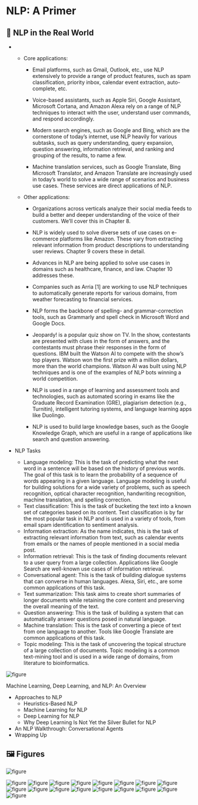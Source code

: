 # NLP: A Primer

## 🔖 NLP in the Real World

* 
    * Core applications:

         * Email platforms, such as Gmail, Outlook, etc., use NLP extensively to provide a range of product features, such as spam classification, priority inbox, calendar event extraction, auto-complete, etc.

         * Voice-based assistants, such as Apple Siri, Google Assistant, Microsoft Cortana, and Amazon Alexa rely on a range of NLP techniques to interact with the user, understand user commands, and respond accordingly.

         * Modern search engines, such as Google and Bing, which are the cornerstone of today’s internet, use NLP heavily for various subtasks, such as query understanding, query expansion, question answering, information retrieval, and ranking and grouping of the results, to name a few.

         * Machine translation services, such as Google Translate, Bing Microsoft Translator, and Amazon Translate are increasingly used in today’s world to solve a wide range of scenarios and business use cases. These services are direct applications of NLP.
     
    * Other applications:

         * Organizations across verticals analyze their social media feeds to build a better and deeper understanding of the voice of their customers. We’ll cover this in Chapter 8.

         * NLP is widely used to solve diverse sets of use cases on e-commerce platforms like Amazon. These vary from extracting relevant information from product descriptions to understanding user reviews. Chapter 9 covers these in detail.

         * Advances in NLP are being applied to solve use cases in domains such as healthcare, finance, and law. Chapter 10 addresses these.

         * Companies such as Arria [1] are working to use NLP techniques to automatically generate reports for various domains, from weather forecasting to financial services.

         * NLP forms the backbone of spelling- and grammar-correction tools, such as Grammarly and spell check in Microsoft Word and Google Docs.

         * Jeopardy! is a popular quiz show on TV. In the show, contestants are presented with clues in the form of answers, and the contestants must phrase their responses in the form of questions. IBM built the Watson AI to compete with the show’s top players. Watson won the first prize with a million dollars, more than the world champions. Watson AI was built using NLP techniques and is one of the examples of NLP bots winning a world competition.

         * NLP is used in a range of learning and assessment tools and technologies, such as automated scoring in exams like the Graduate Record Examination (GRE), plagiarism detection (e.g., Turnitin), intelligent tutoring systems, and language learning apps like Duolingo.

         * NLP is used to build large knowledge bases, such as the Google Knowledge Graph, which are useful in a range of applications like search and question answering.
           
* NLP Tasks
    * Language modeling: This is the task of predicting what the next word in a sentence will be based on the history of previous words. The goal of this task is to learn the probability of a sequence of words appearing in a given language. Language modeling is useful for building solutions for a wide variety of problems, such as speech recognition, optical character recognition, handwriting recognition, machine translation, and spelling correction.
    * Text classification: This is the task of bucketing the text into a known set of categories based on its content. Text classification is by far the most popular task in NLP and is used in a variety of tools, from email spam identification to sentiment analysis.
    * Information extraction: As the name indicates, this is the task of extracting relevant information from text, such as calendar events from emails or the names of people mentioned in a social media post.
    * Information retrieval: This is the task of finding documents relevant to a user query from a large collection. Applications like Google Search are well-known use cases of information retrieval.
    * Conversational agent: This is the task of building dialogue systems that can converse in human languages. Alexa, Siri, etc., are some common applications of this task.
    * Text summarization: This task aims to create short summaries of longer documents while retaining the core content and preserving the overall meaning of the text.
    * Question answering: This is the task of building a system that can automatically answer questions posed in natural language.
    * Machine translation: This is the task of converting a piece of text from one language to another. Tools like Google Translate are common applications of this task.
    * Topic modeling: This is the task of uncovering the topical structure of a large collection of documents. Topic modeling is a common text-mining tool and is used in a wide range of domains, from literature to bioinformatics.
 
![figure](https://github.com/practical-nlp/practical-nlp-figures/raw/master/figures/1-2.png)

Machine Learning, Deep Learning, and NLP: An Overview

* Approaches to NLP
  * Heuristics-Based NLP
  * Machine Learning for NLP
  * Deep Learning for NLP
  * Why Deep Learning Is Not Yet the Silver Bullet for NLP
* An NLP Walkthrough: Conversational Agents
* Wrapping Up

## 🖼️ Figures

![figure](https://github.com/practical-nlp/practical-nlp-figures/raw/master/figures/1-1.png)

![figure](https://github.com/practical-nlp/practical-nlp-figures/raw/master/figures/1-3.png)
![figure](https://github.com/practical-nlp/practical-nlp-figures/raw/master/figures/1-4.png)
![figure](https://github.com/practical-nlp/practical-nlp-figures/raw/master/figures/1-5.png)
![figure](https://github.com/practical-nlp/practical-nlp-figures/raw/master/figures/1-6.png)
![figure](https://github.com/practical-nlp/practical-nlp-figures/raw/master/figures/1-7.png)
![figure](https://github.com/practical-nlp/practical-nlp-figures/raw/master/figures/1-8.png)
![figure](https://github.com/practical-nlp/practical-nlp-figures/raw/master/figures/1-9.png)
![figure](https://github.com/practical-nlp/practical-nlp-figures/raw/master/figures/1-10.png)
![figure](https://github.com/practical-nlp/practical-nlp-figures/raw/master/figures/1-11.png)
![figure](https://github.com/practical-nlp/practical-nlp-figures/raw/master/figures/1-12.png)
![figure](https://github.com/practical-nlp/practical-nlp-figures/raw/master/figures/1-13.png)
![figure](https://github.com/practical-nlp/practical-nlp-figures/raw/master/figures/1-14.png)
![figure](https://github.com/practical-nlp/practical-nlp-figures/raw/master/figures/1-15.png)
![figure](https://github.com/practical-nlp/practical-nlp-figures/raw/master/figures/1-16.png)
![figure](https://github.com/practical-nlp/practical-nlp-figures/raw/master/figures/1-17.png)
![figure](https://github.com/practical-nlp/practical-nlp-figures/raw/master/figures/1-18.png)
![figure](https://github.com/practical-nlp/practical-nlp-figures/raw/master/figures/1-19.png)
